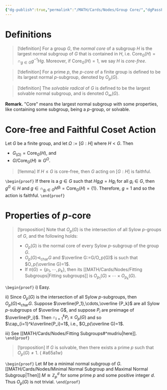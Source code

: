 ```yaml
---
{"dg-publish":true,"permalink":"/MATH/Cards/Nodes/Group Core/","dgPassFrontmatter":true}
---
```



# Definitions

> [!definition]
> For a group $G$, the *normal core* of a subgroup $H$ is the largest normal subgroup of $G$ that is contained in $H$, i.e. $\mathrm{Core}_G(H)=\cap_{g\in G}g^{-1}Hg$. Moreover, if $\mathrm{Core}_G(H)=1$, we say $H$ is *core-free*.

> [!definition]
> For a prime $p$, the *$p$-core* of a finite group is defined to be its largest normal $p$-subgroup, denoted by $O_p(G)$.

> [!definition]
> The *solvable radical* of $G$ is defined to be the largest solvable normal subgroup, and is denoted $O_\infty(G)$.

**Remark.** "Core" means the largest normal subgroup with some properties, like containing some subgroup, being a $p$-group, or solvable.

# Core-free and Faithful Coset Action

Let $G$ be a finite group, and let $\Omega:=[G:H]$ where $H<G$. Then
- $G_{(\Omega)}=\mathrm{Core}_G(H)$, and
- $G/\mathrm{Core}_G(H)\cong G^\Omega$.

> [!lemma]
> If $H\leqslant G$ is core-free, then $G$ acting on $[G:H]$ is faithful.

`\begin{proof}`
If there is a $g\in G$ such that $Hg_ig=Hg_i$ for all $g_i\in G$, then $g^G\in H$ and $g\in \cap_{g_i\in G} H^{g_i}=\mathrm{Core}_G(H)=\{1\}$. Therefore, $g=1$ and so the action is faithful.
`\end{proof}`

# Properties of $p$-core

> [!proposition]
> Note that $O_p(G)$ is the intersection of all Sylow $p$-groups of $G$, and the following holds:
> - $O_p(G)$ is the normal core of every Sylow $p$-subgroup of the group $G$.
> - $O_p(G)\lhd_{\mathrm{char}} G$ and $\overline G:=G/O_p(G)$ is such that $O_p(\overline G)=1$. 
> - If $\pi(G)=\{p_1,\cdots,p_k\}$, then its [[MATH/Cards/Nodes/Fitting Subgroups\|Fitting subgroups]] is $O_{p_1}(G)\times\cdots\times O_{p_k}(G)$.

`\begin{proof}`
i) Easy.

ii) Since $O_p(G)$ is the intersection of all Sylow $p$-subgroups, then $O_p(G)\lhd_{\mathrm{char}} G$. Suppose $\overline{P_1},\cdots,\overline {P_k}$ are all Sylow $p$-subgroups of $\overline G$, and suppose $P_i$ are preimage of $\overline{P_i}$. Then $\cap_{i=1}^kP_i\leqslant O_p(G)$ and so $\cap_{i=1}^k\overline{P_i}=1$, i.e., $O_p(\overline G)=1$. 

iii) See [[MATH/Cards/Nodes/Fitting Subgroups#^mudriu\|here]]. 
`\end{proof}`

> [!proposition]
> If $G$ is solvable, then there exists a prime $p$ such that $O_p(G)\neq 1$.
{ #a65a1w}


`\begin{proof}`
Let $M$ be a minimal normal subgroup of $G$. [[MATH/Cards/Nodes/Minimal Normal Subgroup and Maximal Normal Subgroup\|Then]] $M\cong \mathbb{Z}_p^d$ for some prime $p$ and some positive integer $d$. Thus $O_p(G)$ is not trivial.
`\end{proof}`

